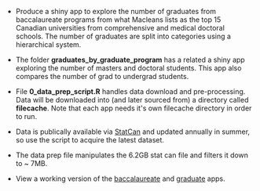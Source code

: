 - Produce a shiny app to explore the number of graduates from baccalaureate programs from what Macleans lists as the top 15 Canadian universities from comprehensive and medical doctoral schools.  The number of graduates are split into categories using a hierarchical system.

- The folder **graduates_by_graduate_program** has a related a shiny app exploring the number of masters and doctoral students.  This app also compares the number of grad to undergrad students.


- File **0_data_prep_script.R** handles data download and pre-processing.  Data will be downloaded into (and later sourced from) a directory called **filecache**.  Note that each app needs it's own filecache directory in order to run.  

- Data is publically available via [StatCan](https://www.statcan.gc.ca/en/statistical-programs/instrument/5017_Q1_V8) and updated annually in summer, so use the script to acquire the latest dataset.

- The data prep file manipulates the 6.2GB stat can file and filters it down to ~ 7MB.   

- View a working version of the [baccalaureate](http://rshiny.math.carleton.ca:3838/users/davecampbell/graduates_by_program/) and [graduate](http://rshiny.math.carleton.ca:3838/users/davecampbell/graduates_by_graduate_program/) apps.
